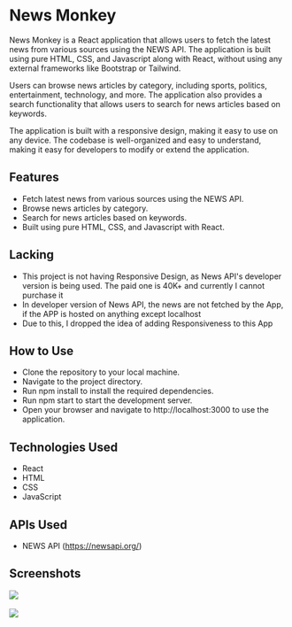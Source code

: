 # News Monkey
News Monkey is a React application that allows users to fetch the latest news from various sources using the NEWS API. The application is built using pure HTML, CSS, and Javascript along with React, without using any external frameworks like Bootstrap or Tailwind.

Users can browse news articles by category, including sports, politics, entertainment, technology, and more. The application also provides a search functionality that allows users to search for news articles based on keywords.

The application is built with a responsive design, making it easy to use on any device. The codebase is well-organized and easy to understand, making it easy for developers to modify or extend the application.

## Features
- Fetch latest news from various sources using the NEWS API.
- Browse news articles by category.
- Search for news articles based on keywords.
- Built using pure HTML, CSS, and Javascript with React.

## Lacking
- This project is not having Responsive Design, as News API's developer version is being used. The paid one is 40K+ and currently I cannot purchase it
- In developer version of News API, the news are not fetched by the App, if the APP is hosted on anything except localhost 
- Due to this, I dropped the idea of adding Responsiveness to this App 

## How to Use
- Clone the repository to your local machine.
- Navigate to the project directory.
- Run npm install to install the required dependencies.
- Run npm start to start the development server.
- Open your browser and navigate to http://localhost:3000 to use the application.

## Technologies Used
- React
- HTML
- CSS
- JavaScript

## APIs Used
- NEWS API (https://newsapi.org/)

## Screenshots
<img src='screenshots/one.png'>
<br></br>
<img src='screenshots/two.png'>